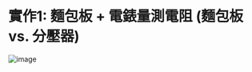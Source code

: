 # 實作1: 麵包板 + 電錶量測電阻 (麵包板 vs. 分壓器)

![image](https://github.com/Rui0621/EC2024b/assets/162283665/a2354dea-0169-49e6-85c8-d13fceb66d52)
